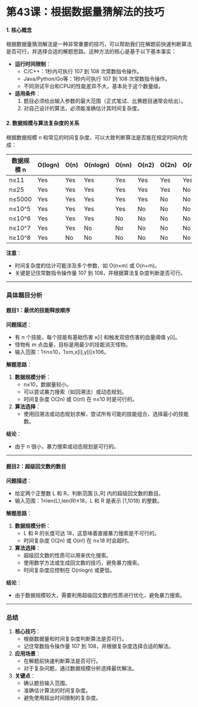 # **第43课：根据数据量猜解法的技巧**

#### **1. 核心概念**

根据数据量猜测解法是一种非常重要的技巧，可以帮助我们在解题前快速判断算法是否可行，并选择合适的解题思路。这种方法的核心是基于以下基本事实：

- **运行时间限制**：
  - C/C++：1秒内可执行 107 到 108 次常数指令操作。
  - Java/Python/Go等：1秒内可执行 107 到 108 次常数指令操作。
  - 不同测试平台和CPU的性能差异不大，基本处于这个数量级。
- **适用条件**：
  1. 题目必须给出输入参数的最大范围（正式笔试、比赛题目通常会给出）。
  2. 对自己设计的算法，必须能准确估计其时间复杂度。

#### **2. 数据规模与算法复杂度的关系**

根据数据规模 n 和常见的时间复杂度，可以大致判断算法是否能在规定时间内完成：

| 数据规模 n | O(logn) | O(n) | O(nlogn) | O(nn) | O(n2) | O(2n) | O(n!) |
| ---------- | ------- | ---- | -------- | ----- | ----- | ----- | ----- |
| n≤11       | Yes     | Yes  | Yes      | Yes   | Yes   | Yes   | Yes   |
| n≤25       | Yes     | Yes  | Yes      | Yes   | Yes   | Yes   | No    |
| n≤5000     | Yes     | Yes  | Yes      | Yes   | Yes   | No    | No    |
| n≤10^5     | Yes     | Yes  | Yes      | Yes   | No    | No    | No    |
| n≤10^6     | Yes     | Yes  | Yes      | No    | No    | No    | No    |
| n≤10^7     | Yes     | Yes  | No       | No    | No    | No    | No    |
| n≥10^8     | Yes     | No   | No       | No    | No    | No    | No    |

**注意**：

- 时间复杂度的估计可能涉及多个参数，如 O(n×m) 或 O(n+m)。
- 关键是记住常数指令操作量 107 到 108，并根据算法复杂度判断是否可行。

------

### **具体题目分析**

#### **题目1：最优的技能释放顺序**

**问题描述**：

- 有 n 个技能，每个技能有基础伤害 x[i] 和触发双倍伤害的血量阈值 y[i]。
- 怪物有 m 点血量，目标是用最少的技能消灭怪物。
- 输入范围：1≤n≤10，1≤m,x[i],y[i]≤106。

**解题思路**：

1. **数据规模分析**：
   - n≤10，数据量较小。
   - 可以尝试暴力搜索（如回溯法）或动态规划。
   - 时间复杂度 O(2n) 或 O(n!) 在 n≤10 时是可行的。
2. **算法选择**：
   - 使用回溯法或动态规划求解，尝试所有可能的技能组合，选择最小的技能数。

**结论**：

- 由于 n 很小，暴力搜索或动态规划是可行的。

------

#### **题目2：超级回文数的数目**

**问题描述**：

- 给定两个正整数 L 和 R，判断范围 [L,R] 内的超级回文数的数目。
- 输入范围：1≤len(L),len(R)≤18，L 和 R 是表示 [1,1018) 的整数。

**解题思路**：

1. **数据规模分析**：
   - L 和 R 的长度可达 18，这意味着直接暴力搜索是不可行的。
   - 时间复杂度 O(2n) 或 O(n!) 在 n≥18 时会超时。
2. **算法选择**：
   - 超级回文数的性质可以用来优化搜索。
   - 使用数学方法或生成回文数的技巧，避免暴力搜索。
   - 时间复杂度应控制在 O(nlogn) 或更低。

**结论**：

- 由于数据规模较大，需要利用超级回文数的性质进行优化，避免暴力搜索。

------

### **总结**

1. **核心技巧**：
   - 根据数据量和时间复杂度判断算法是否可行。
   - 记住常数指令操作量 107 到 108，并根据复杂度选择合适的解法。
2. **应用场景**：
   - 在解题前快速判断算法是否可行。
   - 对于复杂问题，通过数据规模分析选择最优解法。
3. **关键点**：
   - 确认题目输入范围。
   - 准确估计算法的时间复杂度。
   - 避免使用超出时间限制的复杂度。